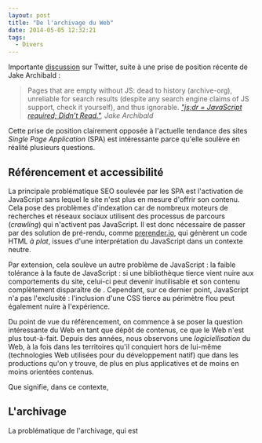 ```yaml
---
layout: post
title: "De l'archivage du Web"
date: 2014-05-05 12:32:21
tags:
  - Divers
---
```


Importante [discussion](https://twitter.com/htmlvv/status/575720039225098241) sur Twitter, suite à une prise de position récente de Jake Archibald :

> Pages that are empty without JS: dead to history (archive-org), unreliable for search results (despite any search engine claims of JS support, check it yourself), and thus ignorable.
>   <cite>["js;dr = JavaScript required; Didn’t Read."](//tantek.com/2015/069/t1/js-dr-javascript-required-dead), Jake Archibald</cite>

Cette prise de position clairement opposée à l'actuelle tendance des sites _Single Page Application_ (SPA) est intéressante parce qu'elle soulève en réalité plusieurs questions.

## Référencement et accessibilité

La principale problématique SEO soulevée par les SPA est l'activation de JavaScript sans lequel le site n'est plus en mesure d'offrir son contenu. Cela pose des problèmes d'indexation car de nombreux moteurs de recherches et réseaux sociaux utilisent des processus de parcours (_crawling_) qui n'activent pas JavaScript. Il est donc nécessaire de passer par des solution de pré-rendu, comme [prerender.io](https://prerender.io/), qui génèrent un code HTML _à plat_, issues d'une interprétation du JavaScript dans un contexte neutre.

Par extension, cela soulève un autre problème de JavaScript : la faible tolérance à la faute de JavaScript : si une bibliothèque tierce vient nuire aux comportements du site, celui-ci peut devenir inutilisable et son contenu complètement disparaître de . Cependant, sur ce dernier point, JavaScript n'a pas l'exclusité : l'inclusion d'une CSS tierce au périmètre flou peut également nuire à l'expérience.

Du point de vue du référencement, on commence à se poser la question intéressante du Web en tant que dépôt de contenus, ce que le Web n'est plus tout-à-fait. Depuis des années, nous observons une _logiciellisation_ du Web, à la fois dans les territoires qu'il conquiert hors de lui-même (technologies Web utilisées pour du développement natif) que dans les productions qu'on y trouve, de plus en plus applicatives et de moins en moins orientées contenus.

Que signifie, dans ce contexte,

## L'archivage

La problématique de l'archivage, qui est
